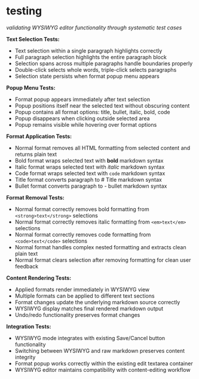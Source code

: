 # testing
*validating WYSIWYG editor functionality through systematic test cases*

**Text Selection Tests:**
- Text selection within a single paragraph highlights correctly
- Full paragraph selection highlights the entire paragraph block
- Selection spans across multiple paragraphs handle boundaries properly
- Double-click selects whole words, triple-click selects paragraphs
- Selection state persists when format popup menu appears

**Popup Menu Tests:**
- Format popup appears immediately after text selection
- Popup positions itself near the selected text without obscuring content
- Popup contains all format options: title, bullet, italic, bold, code
- Popup disappears when clicking outside selected area
- Popup remains visible while hovering over format options

**Format Application Tests:**
- Normal format removes all HTML formatting from selected content and returns plain text
- Bold format wraps selected text with **bold** markdown syntax
- Italic format wraps selected text with *italic* markdown syntax
- Code format wraps selected text with `code` markdown syntax
- Title format converts paragraph to # Title markdown syntax
- Bullet format converts paragraph to - bullet markdown syntax

**Format Removal Tests:**
- Normal format correctly removes bold formatting from `<strong>text</strong>` selections
- Normal format correctly removes italic formatting from `<em>text</em>` selections  
- Normal format correctly removes code formatting from `<code>text</code>` selections
- Normal format handles complex nested formatting and extracts clean plain text
- Normal format clears selection after removing formatting for clean user feedback

**Content Rendering Tests:**
- Applied formats render immediately in WYSIWYG view
- Multiple formats can be applied to different text sections
- Format changes update the underlying markdown source correctly
- WYSIWYG display matches final rendered markdown output
- Undo/redo functionality preserves format changes

**Integration Tests:**
- WYSIWYG mode integrates with existing Save/Cancel button functionality
- Switching between WYSIWYG and raw markdown preserves content integrity
- Format popup works correctly within the existing edit textarea container
- WYSIWYG editor maintains compatibility with content-editing workflow